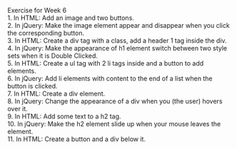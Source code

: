 Exercise for Week 6<br>
	 1. In HTML: Add an image and two buttons.<br>
	 2. In jQuery: Make the image element appear and disappear when you click the corresponding button.<br>
	 3. In HTML: Create a div tag with a class, add a header 1 tag inside the div.<br>
	 4. In jQuery: Make the appearance of h1 element switch between two style sets when it is Double Clicked.<br>
	 5. In HTML: Create a ul tag with 2 li tags inside and a button to add elements.<br>
	 6. In jQuery: Add li elements with content to the end of a list when the button is clicked.<br>
	 7. In HTML: Create a div element.<br>
	 8. In jQuery: Change the appearance of a div when you (the user) hovers over it.<br> 
	 9. In HTML: Add some text to a h2 tag. <br>
	10. In jQuery: Make the h2 element slide up when your mouse leaves the element. <br>
	11. In HTML: Create a button and a div below it.<br>